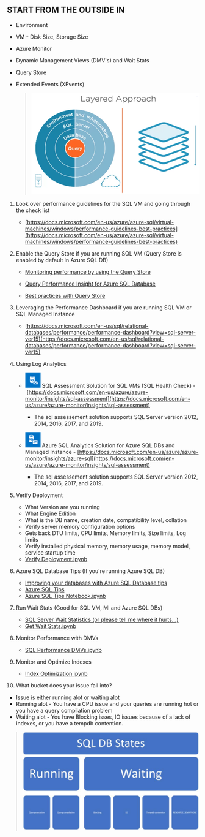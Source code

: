 ## START FROM THE OUTSIDE IN

- Environment
    
- VM - Disk Size, Storage Size
    
- Azure Monitor
    
- Dynamic Management Views (DMV's) and Wait Stats
    
- Query Store
    
- Extended Events (XEvents)
    
    > ![Layered Approach](.\Assets\SQLOptimizationLayeredApproach.png)
    

1. Look over performance guidelines for the SQL VM and going through the check list
    
    - [https://docs.microsoft.com/en-us/azure/azure-sql/virtual-machines/windows/performance-guidelines-best-practices](https://docs.microsoft.com/en-us/azure/azure-sql/virtual-machines/windows/performance-guidelines-best-practices)
2. Enable the Query Store if you are running SQL VM (Query Store is enabled by default in Azure SQL DB)
    
    - [Monitoring performance by using the Query Store](https://docs.microsoft.com/en-us/sql/relational-databases/performance/monitoring-performance-by-using-the-query-store?view=sql-server-ver15)
        
    - [Query Performance Insight for Azure SQL Database](https://docs.microsoft.com/en-us/azure/azure-sql/database/query-performance-insight-use)
        
    - [Best practices with Query Store](https://docs.microsoft.com/en-us/sql/relational-databases/performance/best-practice-with-the-query-store?view=sql-server-ver15)
        

3. Leveraging the Performance Dashboard if you are running SQL VM or SQL Managed Instance
    
    - [https://docs.microsoft.com/en-us/sql/relational-databases/performance/performance-dashboard?view=sql-server-ver15](https://docs.microsoft.com/en-us/sql/relational-databases/performance/performance-dashboard?view=sql-server-ver15)
4. Using Log Analytics
    
    - ![SQL Assessment Solution](.\Assets\sqlassessment.png) SQL Assessment Solution for SQL VMs (SQL Health Check) - [https://docs.microsoft.com/en-us/azure/azure-monitor/insights/sql-assessment](https://docs.microsoft.com/en-us/azure/azure-monitor/insights/sql-assessment)
        
        - The sql assessement solution supports SQL Server version 2012, 2014, 2016, 2017, and 2019.
    - ![SQL Assessment Solution](.\Assets\azuresqllanalyitcs.png) Azure SQL Analytics Solution for Azure SQL DBs and Managed Instance - [https://docs.microsoft.com/en-us/azure/azure-monitor/insights/azure-sql](https://docs.microsoft.com/en-us/azure/azure-monitor/insights/sql-assessment)
        
        - The sql assessement solution supports SQL Server version 2012, 2014, 2016, 2017, and 2019.
5. Verify Deployment
    
    - What Version are you running
    - What Engine Edition
    - What is the DB name, creation date, compatibility level, collation
    - Verify server memory configuration options
    - Gets back DTU limits, CPU limits, Memory limits, Size limits, Log limits
    - Verify installed physical memory, memory usage, memory model, service startup time
    - [Verify Deployment.ipynb](.\1.VerifyDeployment.ipynb)
6. Azure SQL Database Tips (If you're running Azure SQL DB)
    
    - [Improving your databases with Azure SQL Database tips](https://techcommunity.microsoft.com/t5/azure-sql/improving-your-databases-with-azure-sql-database-tips/ba-p/2094678) 
    - [Azure SQL Tips](https://github.com/microsoft/azure-sql-tips)
    - [Azure SQL Tips Notebook.ipynb](.\2.AzureSQLDBTips.ipynb)
7. Run Wait Stats (Good for SQL VM, MI and Azure SQL DBs)
    
    - [SQL Server Wait Statistics (or please tell me where it hurts…)](https://www.sqlskills.com/blogs/paul/wait-statistics-or-please-tell-me-where-it-hurts/)
    - [Get Wait Stats.ipynb](.\3.GetWaitStats.ipynb)
8. Monitor Performance with DMVs
    
    - [SQL Performance DMVs.ipynb](.\4.SQLPerformanceDMVs.ipynb)
9. Monitor and Optimize Indexes
    
    - [Index Optimization.ipynb](.\5.IndexOptimization.ipynb)
10. What bucket does your issue fall into? 

- Issue is either running alot or waiting alot
- Running alot - You have a CPU issue and your queries are running hot or you have a query compilation problem
- Waiting alot - You have Blocking isses, IO issues because of a lack of indexes, or you have a tempdb contention.

 > ![Layered Approach](.\Assets\buckets.png)
